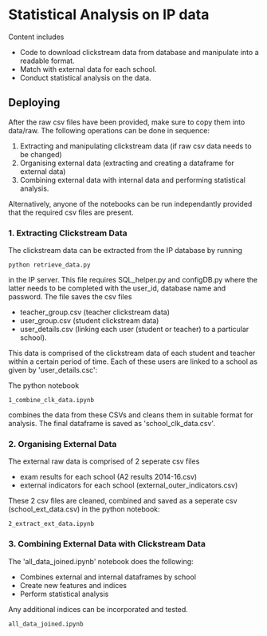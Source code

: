 # Statistical Analysis on IP data 

Content includes

* Code to download clickstream data from database and manipulate into a readable format.
* Match with external data for each school. 
* Conduct statistical analysis on the data. 

## Deploying

After the raw csv files have been provided, make sure to copy them into data/raw. The following operations can be done in sequence:

1. Extracting and manipulating clickstream data (if raw csv data needs to be changed) 
2. Organising external data (extracting and creating a dataframe for external data)
3. Combining external data with internal data and performing statistical analysis. 

Alternatively, anyone of the notebooks can be run independantly provided that the required csv files are present. 

### 1. Extracting Clickstream Data

The clickstream data can be extracted from the IP database by running 

```
python retrieve_data.py
```

in the IP server. This file requires SQL_helper.py and configDB.py where the latter needs to be completed with the user_id, database name and password. The file saves the csv files 

* teacher_group.csv (teacher clickstream data)
* user_group.csv (student clickstream data)
* user_details.csv (linking each user (student or teacher) to a particular school). 

This data is comprised of the clickstream data of each student and teacher within a certain period of time. Each of these users are linked to a school as given by 'user_details.csc':

The python notebook 

```
1_combine_clk_data.ipynb 
```

combines the data from these CSVs and cleans them in suitable format for analysis. The final dataframe is saved as 'school_clk_data.csv'.


### 2. Organising External Data

The external raw data is comprised of 2 seperate csv files

* exam results for each school (A2 results 2014-16.csv)
* external indicators for each school (external_outer_indicators.csv)

These 2 csv files are cleaned, combined and saved as a seperate csv (school_ext_data.csv) in the python notebook:

```
2_extract_ext_data.ipynb
```

### 3. Combining External Data with Clickstream Data

The 'all_data_joined.ipynb' notebook does the following:

* Combines external and internal dataframes by school
* Create new features and indices
* Perform statistical analysis

Any additional indices can be incorporated and tested. 

```
all_data_joined.ipynb
```


